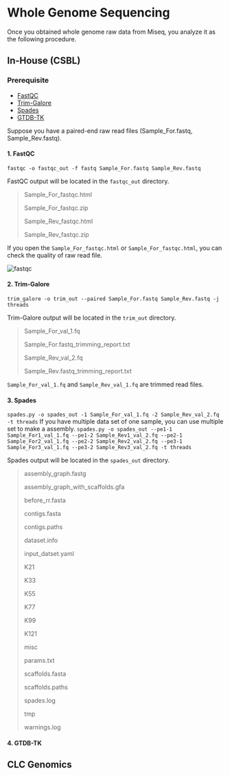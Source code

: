 # Whole Genome Sequencing
Once you obtained whole genome raw data from Miseq, you analyze it as the following procedure.

## In-House (CSBL)
### Prerequisite
* [FastQC](https://www.bioinformatics.babraham.ac.uk/projects/fastqc/)
* [Trim-Galore](https://www.bioinformatics.babraham.ac.uk/projects/trim_galore/)
* [Spades](http://cab.spbu.ru/software/spades/)
* [GTDB-TK](https://github.com/Ecogenomics/GTDBTk)

Suppose you have a paired-end raw read files (Sample_For.fastq, Sample_Rev.fastq).

#### 1. FastQC
`fastqc -o fastqc_out -f fastq Sample_For.fastq Sample_Rev.fastq`

FastQC output will be located in the `fastqc_out` directory.
> Sample_For_fastqc.html
>
> Sample_For_fastqc.zip
>
> Sample_Rev_fastqc.html
>
> Sample_Rev_fastqc.zip

If you open the `Sample_For_fastqc.html` or `Sample_For_fastqc.html`, you can check the quality of raw read file.

![fastqc](https://user-images.githubusercontent.com/42211781/84353903-f17e9580-abfa-11ea-8138-aae71c229714.JPG)

#### 2. Trim-Galore
`trim_galore -o trim_out --paired Sample_For.fastq Sample_Rev.fastq -j threads`

Trim-Galore output will be located in the `trim_out` directory.
> Sample_For_val_1.fq
>
> Sample_For.fastq_trimming_report.txt
>
> Sample_Rev_val_2.fq
>
> Sample_Rev.fastq_trimming_report.txt

`Sample_For_val_1.fq` and `Sample_Rev_val_1.fq` are trimmed read files.

#### 3. Spades
`spades.py -o spades_out -1 Sample_For_val_1.fq -2 Sample_Rev_val_2.fq -t threads`
If you have multiple data set of one sample, you can use multiple set to make a assembly.
`spades.py -o spades_out --pe1-1 Sample_For1_val_1.fq --pe1-2 Sample_Rev1_val_2.fq --pe2-1 Sample_For2_val_1.fq --pe2-2 Sample_Rev2_val_2.fq --pe3-1 Sample_For3_val_1.fq --pe3-2 Sample_Rev3_val_2.fq -t threads`

Spades output will be located in the `spades_out` directory.
> assembly_graph.fastg
>
> assembly_graph_with_scaffolds.gfa
>
> before_rr.fasta
>
> contigs.fasta
>
> contigs.paths
>
> dataset.info
>
> input_datset.yaml
>
> K21
>
> K33
>
> K55
>
> K77
>
> K99
>
> K121
>
> misc
>
> params.txt
>
> scaffolds.fasta
>
> scaffolds.paths
>
> spades.log
>
> tmp
>
> warnings.log

#### 4. GTDB-TK

## CLC Genomics
